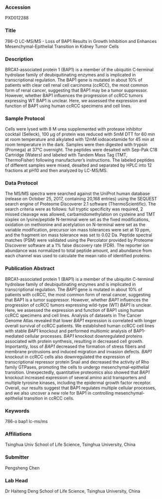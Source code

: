 ### Accession
PXD012288

### Title
786-O LC-MS/MS -  Loss of BAP1 Results in Growth Inhibition and Enhances Mesenchymal-Epithelial Transition in Kidney Tumor Cells

### Description
BRCA1-associated protein 1 (BAP1) is a member of the ubiquitin C‑terminal hydrolase family of deubiquitinating enzymes and is implicated in transcriptional regulation. The BAP1 gene is mutated in about 10% of patients with clear cell renal cell carcinoma (ccRCC), the most common form of renal cancer, suggesting that BAP1 may be a tumor suppressor. However, whether BAP1 influences the progression of ccRCC tumors expressing WT BAP1 is unclear. Here, we assessed the expression and function of BAP1 using human ccRCC specimens and cell lines.

### Sample Protocol
Cells were lysed with 8 M urea supplemented with protease inhibitor cocktail (Selleck), 100 μg of protein was reduced with 5mM DTT for 60 min at room temperature and alkylated with 12mM iodoacetamide for 45 min at room temperature in the dark. Samples were then digested with trypsin (Promega) at 37℃ overnight. The peptides were desalted with Sep-Pak C18 Cartridge (Waters) and labeled with Tandem Mass Tag (TMT, ThermoFisher) following manufacturer’s instructions. The labeled peptides of different samples were mixed, desalted and separated by HPLC into 12 fractions at pH10 and then analyzed by LC-MS/MS.

### Data Protocol
The MS/MS spectra were searched against the UniProt human database (release on October 25, 2017, containing 20,168 entries) using the SEQUEST search engine of Proteome Discoverer 2.1 software (ThermoScientific). The search criteria were as follows: full tryptic specificity was required, 2 missed cleavage was allowed, carbamidomethylation on cysteine and TMT sixplex on lysine/peptide N-terminal were set as the fixed modifications, oxidation on methionine and acetylation on N-terminal were set as the variable modification, precursor ion mass tolerances were set at 10 ppm, and the fragment ion mass tolerance was set to 0.02 Da. Peptide spectral matches (PSM) were validated using the Percolator provided by Proteome Discoverer software at a 1% false discovery rate (FDR). The reporter ion abundance was normalized to total peptide amount, and abundance from each channel was used to calculate the mean ratio of identified proteins.

### Publication Abstract
BRCA1-associated protein 1 (BAP1) is a member of the ubiquitin C-terminal hydrolase family of deubiquitinating enzymes and is implicated in transcriptional regulation. The <i>BAP1</i> gene is mutated in about 10% of patients with ccRCC, the most common form of renal cancer, suggesting that BAP1 is a tumor suppressor. However, whether <i>BAP1</i> influences the progression of ccRCC tumors expressing wild-type (WT) <i>BAP1</i> is unclear. Here, we assessed the expression and function of BAP1 using human ccRCC specimens and cell lines. Analysis of datasets in The Cancer Genome Atlas revealed that lower <i>BAP1</i> expression is correlated with longer overall survival of ccRCC patients. We established human ccRCC cell lines with stable <i>BAP1</i> knockout and performed multiomic analysis of BAP1-mediated cellular processes. <i>BAP1</i> knockout downregulated proteins associated with protein synthesis, resulting in decreased cell growth. Importantly, loss of <i>BAP1</i> decreased the formation of stress fibers and membrane protrusions and induced migration and invasion defects. <i>BAP1</i> knockout in ccRCC cells also downregulated the expression of transcriptional repressor protein Snail and decreased the activity of Rho family GTPases, promoting the cells to undergo mesenchymal-epithelial transition. Unexpectedly, quantitative proteomics also showed that <i>BAP1</i> knockout increased expression of several amino acid transporters and multiple tyrosine kinases, including the epidermal growth factor receptor. Overall, our results suggest that BAP1 regulates multiple cellular processes, and we also uncover a new role for BAP1 in controlling mesenchymal-epithelial transition in ccRCC cells.

### Keywords
786-o bap1 lc-ms/ms

### Affiliations
Tsinghua Univ
School of Life Science, Tsinghua University, China

### Submitter
Pengsheng Chen

### Lab Head
Dr Haiteng Deng
School of Life Science, Tsinghua University, China


